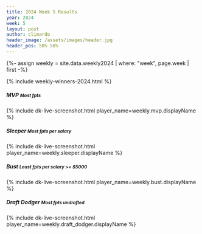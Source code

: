 ```yaml
---
title: 2024 Week 5 Results
year: 2024
week: 5
layout: post
author: climardo
header_image: /assets/images/header.jpg
header_pos: 50% 50%
---
```


{%- assign weekly = site.data.weekly2024 | where: "week", page.week | first -%}

{% include weekly-winners-2024.html %}


##### MVP <small class="text-muted">Most fpts</small>
{% include dk-live-screenshot.html player_name=weekly.mvp.displayName %}

##### Sleeper <small class="text-muted">Most fpts per salary</small>
{% include dk-live-screenshot.html player_name=weekly.sleeper.displayName %}

##### Bust <small class="text-muted">Least fpts per salary >= $5000</small>
{% include dk-live-screenshot.html player_name=weekly.bust.displayName %}

##### Draft Dodger <small class="text-muted">Most fpts undrafted</small>
{% include dk-live-screenshot.html player_name=weekly.draft_dodger.displayName %}
